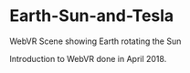 # Earth-Sun-and-Tesla
WebVR Scene showing Earth rotating the Sun

Introduction to WebVR done in April 2018.
